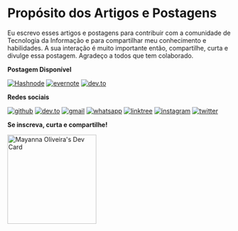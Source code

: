 # Propósito dos Artigos e Postagens

Eu escrevo esses artigos e postagens para contribuir com a comunidade de Tecnologia da Informação e para compartilhar meu conhecimento e habilidades. A sua interação é muito importante então, compartilhe, curta e divulge essa postagem. Agradeço a todos que tem colaborado.

**Postagem Disponível**

[![Hashnode](https://img.shields.io/badge/📃%20Publicado_no-Hashnode-blue?&style=for-the-badge&logoColor=00C11C)](https://maosnocodigo.hashnode.dev/) [![evernote](https://img.shields.io/badge/Compartilhado%20no-Evernote-green?logo=evernote&style=for-the-badge)](https://www.evernote.com) [![dev.to](https://img.shields.io/badge/Disponível%20no-dev.to-black?logo=dev.to&style=for-the-badge)](https://dev.to/mayannaoliveira)

**Redes sociais**

[![github](https://img.shields.io/badge/GitHub-100000?style=for-the-badge&logo=github&logoColor=white)](https://github.com/mayannaoliveira) [![dev.to](https://img.shields.io/badge/dev.to-100000?style=for-the-badge&logo=dev.to&logoColor=white)](https://dev.to/mayannaoliveira) [![gmail](https://img.shields.io/badge/Gmail-D14836?style=for-the-badge&logo=gmail&logoColor=white&link=mailto:mayannait@gmail.com)](mailto:mayannait@gmail.com) [![whatsapp](https://img.shields.io/badge/WhatsApp-25D366?style=for-the-badge&logo=whatsapp&logoColor=white)](https://api.whatsapp.com/message/5XLG4UPSFCNWP1) [![linktree](https://img.shields.io/badge/linktree-39E09B?style=for-the-badge&logo=linktree&logoColor=white)](https://linktr.ee/mayannaoliveira) [![instagram](https://img.shields.io/badge/Instagram-E4405F?style=for-the-badge&logo=instagram&logoColor=white)](https://www.instagram.com/oliveiramayanna/) [![twitter](https://img.shields.io/badge/twitter-blue?style=for-the-badge&logo=twitter&logoColor=white)](ttps://twitter.com/oliveiramayanna/)

**Se inscreva, curta e compartilhe!**


<a href="https://app.daily.dev/mayannaoliveira" target="_blank"><img src="https://api.daily.dev/devcards/3b9a3ca33f274990ba385b024cc9f5ca.png?r=bjc" width="200" title="Mayanna Oliveira's Dev Card" alt="Mayanna Oliveira's Dev Card"/></a>
